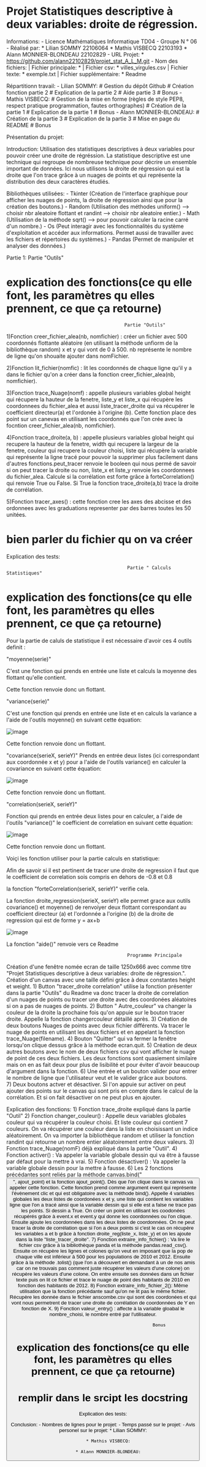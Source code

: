 # Projet Statistiques descriptive à deux variables: droite de régression. 

Informations: 
    - Licence Mathématiques Informatique TD04 
    - Groupe N ° 06
    - Réalisé par: 
        * Lilian SOMMY 22106064
        * Mathis VISBECQ 22103193
        * Alann MONNIER-BLONDEAU 22102829
    - URL Projet:
        * https://github.com/alann22102829/projet_stat_A_L_M.git
    - Nom des fichiers:
        | Fichier principale:
            *
        | Fichier csv:
            * villes_virgules.csv
        | Fichier texte:
            * exemple.txt
        | Fichier supplémentaire:
            * Readme


Répartitionn travail:
    - Lilian SOMMY: 
        # Gestion du dépôt Github
        # Création fonction partie 2
        # Explication de la partie 2
        # Aide partie 3
        # Bonus
    - Mathis VISBECQ:
        # Gestion de la mise en forme (règles de style PEP8, respect pratique programmation, fautes orthographes)
        # Création de la partie 1
        # Explication de la partie 1
        # Bonus
    - Alann MONNIER-BLONDEAU:
        # Création de la partie 3 
        # Explication de la partie 3
        # Mise en page du README
        # Bonus

Présentation du projet:

Introduction: Utilisation des statistiques descriptives à deux variables pour pouvoir créer une droite de régréssion. La statistique descriptive est une technique qui regroupe de nombreuse technique pour décrire un ensemble important de données. Ici nous utilisons la droite de régression qui est la droite que l'on trace grâce à un nuages de points et qui représente la distribution des deux caractères étudiés.

Bibliothèques utilisées:
    - Tkinter (Création de l'interface graphique pour afficher les nuages de points, la droite de régression ainsi que pour la création des boutons.)
    - Random (Utilisation des méthodes uniform() --> choisir nbr aleatoire flottant et randint --> choisir nbr aleatoire entier.)
    - Math (Utilisation de la méthode sqrt() --> pour pouvoir calculer la racine carré d'un nombre.)
    - Os (Peut interagir avec les fonctionnalités du système d'exploitation et accéder aux informations. Permet aussi de travailler avec les fichiers et répertoires du systèmes.)
    - Pandas (Permet de manipuler et analyser des données.)


Partie 1:
                                                Partie "Outils"

# explication des fonctions(ce qu elle font, les paramètres qu elles prennent, ce que ça retourne)
                                               Partie "Outils"
1)Fonction creer_fichier_alea(nb, nomfichier) : créer un fichier avec 500 coordonnés flottante aléatoire (en utilisant la méthode unfiorm de la bibliothèque random) x et y qui vont de 0 à 500. nb représente le nombre de ligne qu'on shouaite ajouter dans nomFichier.  


2)Fonction lit_fichier(nomfic) : lit les coordonnés de chaque ligne qu'il y a dans le fichier qu'on a créer dans la fonction creer_fichier_alea(nb, nomfichier).


3)Fonction trace_Nuage(nomf) : appelle plusieurs variables global height qui récupere la hauteur de la 
fenetre, liste_y et liste_x qui récupère les coordonnees du fichier_alea et aussi liste_tracer_droite qui va récupérer le coefficient directeur(a) et l'ordonée à l'origine (b). 
Cette fonction  place des point sur un canevas en utilisant les coordonnés que l'on crée avec la focntion creer_fichier_alea(nb, nomfichier).


4)Fonction trace_droite(a, b) : appelle plusieurs variables global height qui recupere la hauteur de la 
fenetre, width qui recupere la largeur de la fenetre, couleur qui recupere la couleur choisi,
liste qui récupère la variable qui représente la ligne tracé pour pouvoir la supprimer plus facilement dans d'autres fonctions.peut_tracer renvoie le booleen qui nous permé de savoir si on peut tracer la droite ou 
non, liste_x et liste_y renvoie les coordonnees du fichier_alea.
Calcule si la corrélation est forte grâce à  forteCorrelation() qui renvoie True ou False. Si  True la fonction trace_droite(a,b) trace la droite de corrélation.


5)Fonction tracer_axes() : cette fonction cree les axes des abcisse et des ordonnees avec les graduations 
representer par des barres toutes les 50 unitées.


# bien parler du fichier qu on va créer
Explication des tests:



                                                Partie " Calculs Statistiques"

# explication des fonctions(ce qu elle font, les paramètres qu elles prennent, ce que ça retourne)
Pour la partie de caluls de statistique il est nécessaire d'avoir ces 4 outils definit :

"moyenne(serie)"

C'est une fonction qui prends en entrée une liste et calculs la moyenne des flottant qu'elle contient.

Cette fonction renvoie donc un flottant.

"variance(serie)"

C'est une fonction qui prends en entrée une liste et en calculs la variance a l'aide de l'outils moyenne() en suivant cette équation:

![image](https://user-images.githubusercontent.com/91246964/167264923-efe9ffa2-a3d9-4e29-8adb-8a803fbd8adb.png)

Cette fonction renvoie donc un flottant.

"covariance(serieX, serieY)"
Prends en entrée deux listes (ici correspondant aux coordonnée x et y) pour a l'aide de l'outils variance() en calculer la covariance en suivant cette équation:

![image](https://user-images.githubusercontent.com/91246964/167264980-cf1b1d43-48ed-4fcd-8e1e-dfa89e438426.png)

Cette fonction renvoie donc un flottant.


"correlation(serieX, serieY)"

Fonction qui prends en entrée deux listes pour en calculer, a l'aide de l'outils "variance()" le coefficient de correlation en suivant cette équation:

![image](https://user-images.githubusercontent.com/91246964/167265085-dbb71a89-6e78-40cd-bdde-f6e21215bde4.png)

Cette fonction renvoie donc un flottant.

Voiçi les fonction utiliser pour la partie calculs en statistique:

Afin de savoir si il est pertinent de tracer une droite de regression il faut que le coefficient de correlation sois compris en dehors de -0.8 et 0.8

la fonction "forteCorrelation(serieX, serieY)" verifie cela.

La fonction droite_regression(serieX, serieY) elle permet grace aux outils covariance() et moyenne() de renvoiyer deux flottant correspondant au coefficient directeur (a) et l'ordonnée a l'origine (b) de la droite de regression qui est de forme y = ax+b 

![image](https://user-images.githubusercontent.com/91246964/167265454-30f8ecc7-2f73-4df8-b7b5-cc0fd306ba31.png)


La fonction "aide()" renvoie vers ce Readme





                                                Programme Principale

Création d'une fenêtre nomée ecran de taille 1250x666 avec comme titre "Projet Statistiques descriptive à deux variables: droite de régression.".
Création d'un canvas avec une taille défini grâce à deux constantes height et weight. 
    1) Button "tracer_droite correlation" utilise la fonction présenter dans la partie "Outils" du Readme va donc tracer la droite de correlation d'un nuages de points ou tracer une droite avec des coordonées aléatoires si on a pas de nuages de points.
    2) Button " Autre_couleur" va changer la couleur de la droite la prochaine fois qu'on appuie sur le bouton tracer droite. Appelle la fonction changercouleur détaillé après. 
    3) Création de deux boutons Nuages de points avec deux fichier différents. Va tracer le nuage de points en utilisant les deux fichiers et en appelant la fonction trace_Nuage(filename). 
    4) Bouton "Quitter" qui va fermer la fenêtre lorsqu'on clique dessus grâce à la méthode ecran.quit.
    5) Création de deux autres boutons avec le nom de deux fichiers csv qui vont afficher le nuage de point de ces deux fichiers. Les deux fonctions sont quasiement similaire mais on en as fait deux pour plus de lisibilité et pour éviter d'avoir beaucoup d'argument dans la fonction. 
    6) Une entrée et un bouton valider pour entrer le nombre de ligne que l'utilisateur veut et le valider grâce aux boutons.  
    7) Deux boutons actver et désactiver. Si l'on appuie sur activer on peut ajouter des points sur le canvas qui sont pris en compte dans le calcul de la corrélation. Et si on fait désactiver on ne peut plus en ajouter. 

Explication des fonctions:
    1) Fonction trace_droite expliqué dans la partie "Outil"
    2) Fonction changer_couleur() : Appelle deux variables globales couleur qui va récupérer la couleur choisi. Et liste couleur qui contient 7 couleurs. On va récupérer une couleur dans la liste en choisissant un indice aléatoirement. On va importer la bibliothèque random et utiliser la fonction randint qui retourne un nombre entier aléatoirement entre deux valeurs. 
    3) Fonction trace_Nuage(nomF) déjà expliqué dans la partie "Outil".
    4) Fonction activer() : Va appeler la variable globale dessin qui va être à fausse par défaut pour la mettre à vrai.
    5) Fonction désactiver() : Va appeler la variable globale dessin pour la mettre à fausse.
    6) Les 2 fonctions précédantes sont reliés par la méthode canvas.bind("<Button>", ajout_point) et la fonction ajout_point(). Dès que l'on clique dans le canvas va appeler cette fonction. Cette fonction prend comme argument event qui représente l'évènement clic et qui est obligatoire avec la méthode bind(). 
    Appelle 4 variables globales les deux listes de coordonées x et y, une liste qui contient les variables ligne que l'on a tracé ainsi que la variable dessin qui si elle est a false ne trace pas les points. Si dessin a True. On créer un point en utilisant les coodonées récupérés grâce à event.x et event.y qui donne les coordonnées ou l'on clique. Ensuite ajoute les coordonnées dans les deux listes de coordonnées. 
    On ne peut tracer la droite de corrélation que si l'on a deux points si c'est le cas on récupère les variables a et b grâce à fonction droite_reg(liste_x, liste_y) et on les ajoute dans la liste "liste_tracer_droite".
    7) Fonction extraire_info_fichier() : Va lire le fichier csv grâce à la bibliothèque panda et la méthode pandas.read_csv(). 
    Ensuite on récupère les lignes et colones qu'on veut en imposant que la pop de chaque ville est inférieur à 500 pour les populations de 2010 et 2012. Ensuite grâce à la méthode .tolist() (que l'on a découvert en demandant à un de nos amis car on ne trouvais pas comment juste récupérer les valeurs d'une colone) on récupère les valeurs d'une colone.
    On entre ensuite ses données dans un fichier texte puis on lit ce fichier et trace le nuage de point des habitants de 2010 en fonction des habitants de 2012. 
    8) Fonction extraire_info_fichier_2(): Même utilisation que la fonction précédante sauf qu'on ne lit pas le même fichier. Récupère les donnée dans le fichier anscombe.csv qui sont des coordonées et qui vont nous permetrent de tracer une droite de corrélation de coordonnées de Y en fonction de X. 
    9) Fonction valeur_entry() : affecte à la variable gloabal le nombre_choisi, le nombre entré par l'utilisateur. 




                                                Bonus 

# explication des fonctions(ce qu elle font, les paramètres qu elles prennent, ce que ça retourne)
# remplir dans le srcipt les docstring
Explication des tests:


Conclusion: 
    - Nombres de lignes pour le projet: 
    - Temps passé sur le projet:
    - Avis personel sur le projet:
        * Lilian SOMMY:

        * Mathis VISBECQ:

        * Alann MONNIER-BLONDEAU:
